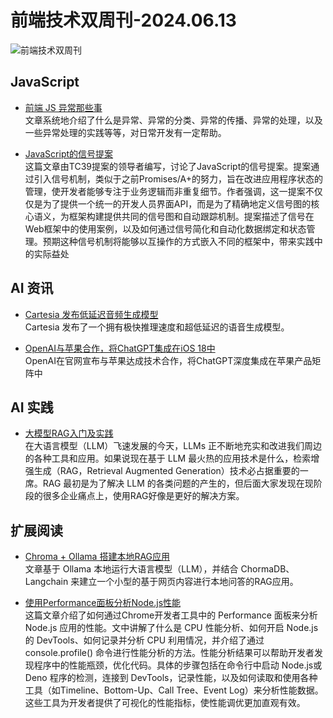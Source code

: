 # 前端技术双周刊-2024.06.13
![前端技术双周刊](https://gips0.baidu.com/it/u=2188273783,1274104616&fm=3028&app=3028&f=JPEG&fmt=auto&q=75&size=f900_383)

## JavaScript
- [前端 JS 异常那些事](https://juejin.cn/post/7363836064484737061)
<br>文章系统地介绍了什么是异常、异常的分类、异常的传播、异常的处理，以及一些异常处理的实践等等，对日常开发有一定帮助。

- [JavaScript的信号提案](https://github.com/tc39/proposal-signals)
<br>这篇文章由TC39提案的领导者编写，讨论了JavaScript的信号提案。提案通过引入信号机制，类似于之前Promises/A+的努力，旨在改进应用程序状态的管理，使开发者能够专注于业务逻辑而非重复细节。作者强调，这一提案不仅仅是为了提供一个统一的开发人员界面API，而是为了精确地定义信号图的核心语义，为框架构建提供共同的信号图和自动跟踪机制。提案描述了信号在Web框架中的使用案例，以及如何通过信号简化和自动化数据绑定和状态管理。预期这种信号机制将能够以互操作的方式嵌入不同的框架中，带来实践中的实际益处

## AI 资讯
- [Cartesia 发布低延迟音频生成模型](https://cartesia.ai/blog/sonic)
<br>Cartesia 发布了一个拥有极快推理速度和超低延迟的语音生成模型。

- [OpenAI与苹果合作，将ChatGPT集成在iOS 18中](https://www.aihub.cn/news/openai-and-apple-announce-partnership/)
<br>OpenAI在官网宣布与苹果达成技术合作，将ChatGPT深度集成在苹果产品矩阵中

## AI 实践
- [大模型RAG入门及实践](https://blog.csdn.net/qiwoo_weekly/article/details/138876464?spm=1001.2014.3001.5502)
<br>在大语言模型（LLM）飞速发展的今天，LLMs 正不断地充实和改进我们周边的各种工具和应用。如果说现在基于 LLM 最火热的应用技术是什么，检索增强生成（RAG，Retrieval Augmented Generation）技术必占据重要的一席。RAG 最初是为了解决 LLM 的各类问题的产生的，但后面大家发现在现阶段的很多企业痛点上，使用RAG好像是更好的解决方案。

## 扩展阅读
- [Chroma + Ollama 搭建本地RAG应用](https://blog.csdn.net/qiwoo_weekly/article/details/139457416?spm=1001.2014.3001.5502)
<br>文章基于 Ollama 本地运行大语言模型（LLM），并结合 ChormaDB、Langchain 来建立一个小型的基于网页内容进行本地问答的RAG应用。

- [使用Performance面板分析Node.js性能](https://developer.chrome.com/docs/devtools/performance/nodejs/)
<br>这篇文章介绍了如何通过Chrome开发者工具中的 Performance 面板来分析 Node.js 应用的性能。文中讲解了什么是 CPU 性能分析、如何开启 Node.js 的 DevTools、如何记录并分析 CPU 利用情况，并介绍了通过 console.profile() 命令进行性能分析的方法。性能分析结果可以帮助开发者发现程序中的性能瓶颈，优化代码。具体的步骤包括在命令行中启动 Node.js或 Deno 程序的检测，连接到 DevTools，记录性能，以及如何读取和使用各种工具（如Timeline、Bottom-Up、Call Tree、Event Log）来分析性能数据。这些工具为开发者提供了可视化的性能指标，使性能调优更加直观有效。
